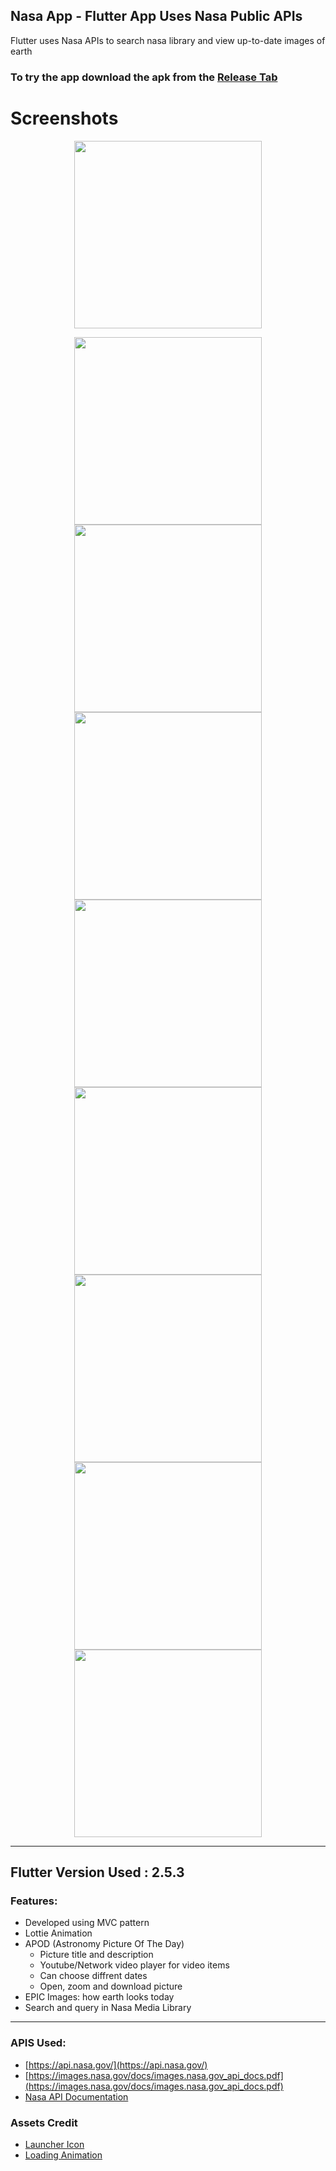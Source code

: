 

Nasa App - Flutter App Uses Nasa Public APIs 
-------------  
Flutter uses Nasa APIs to search nasa library and view up-to-date images of earth

### To try the app download the apk from the [Release Tab](https://github.com/mohammedhashim44/flutter_nasa_app/releases/tag/1.0.2)  

# Screenshots


<p align="center">
	<img src="screenshots/1.png" width="300" />
</p>

<p float="left" align="center">
  <img src="screenshots/2.jpg" width="300" /> 
  <img src="screenshots/3.jpg" width="300" />
  <img src="screenshots/4.jpg" width="300" />
  <img src="screenshots/5.jpg" width="300" />
  <img src="screenshots/6.jpg" width="300" />
  <img src="screenshots/7.jpg" width="300" />
  <img src="screenshots/8.jpg" width="300" />
  <img src="screenshots/9.jpg" width="300" />

</p>

-------------
## Flutter Version Used : 2.5.3
### Features:
- Developed using MVC pattern
- Lottie Animation
- APOD (Astronomy Picture Of The Day)
	- Picture title and description
	- Youtube/Network video player for video items
	- Can choose diffrent dates
	- Open, zoom and download picture
- EPIC Images: how earth looks today
- Search and query in Nasa Media Library
-------------  
### APIS Used:
- [https://api.nasa.gov/](https://api.nasa.gov/)
- [https://images.nasa.gov/docs/images.nasa.gov_api_docs.pdf](https://images.nasa.gov/docs/images.nasa.gov_api_docs.pdf)
- [Nasa API Documentation](https://www.postman.com/miguelolave/workspace/nasa-open-apis/collection/3419756-ec8393eb-f0c1-4457-a152-242b5fb4d072?ctx=documentation)
### Assets Credit
- [Launcher Icon](https://www.freepik.com/free-vector/cute-astronaut-with-earth-space-cartoon-vector-icon-illustration-technology-science-icon-concept-isolated-premium-vector-flat-cartoon-style_19613621.htm#query=nasa%20icon&position=0&from_view=search)
- [Loading Animation](https://lottiefiles.com/78396-space)
